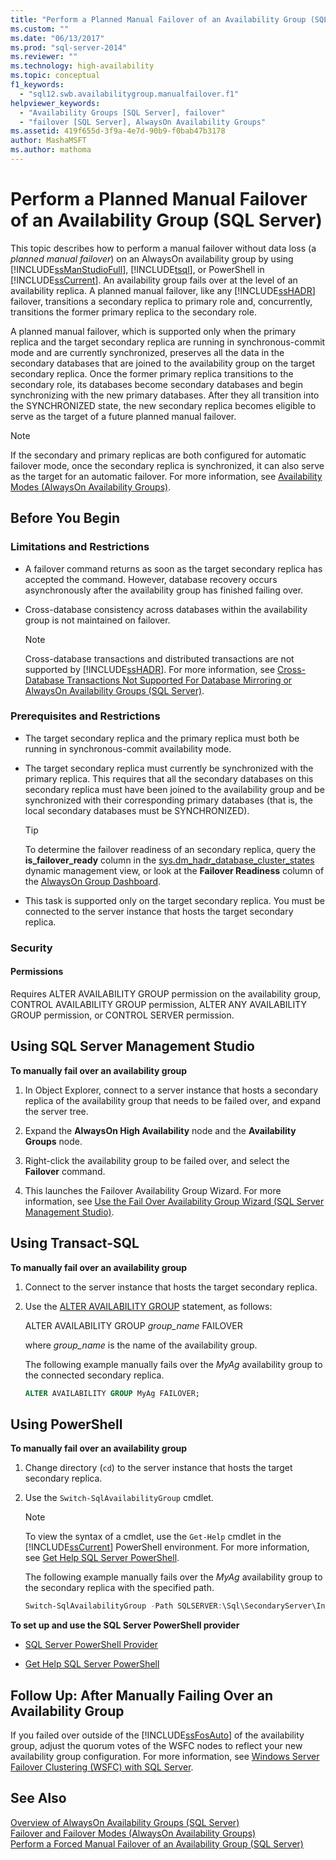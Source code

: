 ```yaml
---
title: "Perform a Planned Manual Failover of an Availability Group (SQL Server) | Microsoft Docs"
ms.custom: ""
ms.date: "06/13/2017"
ms.prod: "sql-server-2014"
ms.reviewer: ""
ms.technology: high-availability
ms.topic: conceptual
f1_keywords: 
  - "sql12.swb.availabilitygroup.manualfailover.f1"
helpviewer_keywords: 
  - "Availability Groups [SQL Server], failover"
  - "failover [SQL Server], AlwaysOn Availability Groups"
ms.assetid: 419f655d-3f9a-4e7d-90b9-f0bab47b3178
author: MashaMSFT
ms.author: mathoma
---
```

# Perform a Planned Manual Failover of an Availability Group (SQL Server)
  This topic describes how to perform a manual failover without data loss (a *planned manual failover*) on an AlwaysOn availability group by using [!INCLUDE[ssManStudioFull](../../../includes/ssmanstudiofull-md.md)], [!INCLUDE[tsql](../../../includes/tsql-md.md)], or PowerShell in [!INCLUDE[ssCurrent](../../../includes/sscurrent-md.md)]. An availability group fails over at the level of an availability replica. A planned manual failover, like any [!INCLUDE[ssHADR](../../../includes/sshadr-md.md)] failover, transitions a secondary replica to primary role and, concurrently, transitions the former primary replica to the secondary role.  
  
 A planned manual failover, which is supported only when the primary replica and the target secondary replica are running in synchronous-commit mode and are currently synchronized, preserves all the data in the secondary databases that are joined to the availability group on the target secondary replica. Once the former primary replica transitions to the secondary role, its databases become secondary databases and begin synchronizing with the new primary databases. After they all transition into the SYNCHRONIZED state, the new secondary replica becomes eligible to serve as the target of a future planned manual failover.  
  
> [!NOTE]  
>  If the secondary and primary replicas are both configured for automatic failover mode, once the secondary replica is synchronized, it can also serve as the target for an automatic failover. For more information, see [Availability Modes &#40;AlwaysOn Availability Groups&#41;](availability-modes-always-on-availability-groups.md).  
  
  
##  <a name="BeforeYouBegin"></a> Before You Begin  
  
###  <a name="Restrictions"></a> Limitations and Restrictions  
  
-   A failover command returns as soon as the target secondary replica has accepted the command. However, database recovery occurs asynchronously after the availability group has finished failing over.  
  
-   Cross-database consistency across databases within the availability group is not maintained on failover.  
  
    > [!NOTE]  
    >  Cross-database transactions and distributed transactions are not supported by [!INCLUDE[ssHADR](../../../includes/sshadr-md.md)]. For more information, see [Cross-Database Transactions Not Supported For Database Mirroring or AlwaysOn Availability Groups &#40;SQL Server&#41;](transactions-always-on-availability-and-database-mirroring.md).  
  
###  <a name="Prerequisites"></a> Prerequisites and Restrictions  
  
-   The target secondary replica and the primary replica must both be running in synchronous-commit availability mode.  
  
-   The target secondary replica must currently be synchronized with the primary replica. This requires that all the secondary databases on this secondary replica must have been joined to the availability group and be synchronized with their corresponding primary databases (that is, the local secondary databases must be SYNCHRONIZED).  
  
    > [!TIP]  
    >  To determine the failover readiness of an secondary replica, query the **is_failover_ready** column in the [sys.dm_hadr_database_cluster_states](/sql/relational-databases/system-dynamic-management-views/sys-dm-hadr-database-replica-cluster-states-transact-sql) dynamic management view, or look at the **Failover Readiness** column of the [AlwaysOn Group Dashboard](use-the-always-on-dashboard-sql-server-management-studio.md).  
  
-   This task is supported only on the target secondary replica. You must be connected to the server instance that hosts the target secondary replica.  
  
###  <a name="Security"></a> Security  
  
####  <a name="Permissions"></a> Permissions  
 Requires ALTER AVAILABILITY GROUP permission on the availability group, CONTROL AVAILABILITY GROUP permission, ALTER ANY AVAILABILITY GROUP permission, or CONTROL SERVER permission.  
  
##  <a name="SSMSProcedure"></a> Using SQL Server Management Studio  
 **To manually fail over an availability group**  
  
1.  In Object Explorer, connect to a server instance that hosts a secondary replica of the availability group that needs to be failed over, and expand the server tree.  
  
2.  Expand the **AlwaysOn High Availability** node and the **Availability Groups** node.  
  
3.  Right-click the availability group to be failed over, and select the **Failover** command.  
  
4.  This launches the Failover Availability Group Wizard. For more information, see [Use the Fail Over Availability Group Wizard &#40;SQL Server Management Studio&#41;](use-the-fail-over-availability-group-wizard-sql-server-management-studio.md).  
  
##  <a name="TsqlProcedure"></a> Using Transact-SQL  
 **To manually fail over an availability group**  
  
1.  Connect to the server instance that hosts the target secondary replica.  
  
2.  Use the [ALTER AVAILABILITY GROUP](/sql/t-sql/statements/alter-availability-group-transact-sql) statement, as follows:  
  
     ALTER AVAILABILITY GROUP *group_name* FAILOVER  
  
     where *group_name* is the name of the availability group.  
  
     The following example manually fails over the *MyAg* availability group to the connected secondary replica.  
  
    ```sql
    ALTER AVAILABILITY GROUP MyAg FAILOVER;  
    ```  
  
##  <a name="PowerShellProcedure"></a> Using PowerShell  
 **To manually fail over an availability group**  
  
1.  Change directory (`cd`) to the server instance that hosts the target secondary replica.  
  
2.  Use the `Switch-SqlAvailabilityGroup` cmdlet.  
  
    > [!NOTE]  
    >  To view the syntax of a cmdlet, use the `Get-Help` cmdlet in the [!INCLUDE[ssCurrent](../../../includes/sscurrent-md.md)] PowerShell environment. For more information, see [Get Help SQL Server PowerShell](../../../powershell/sql-server-powershell.md).  
  
     The following example manually fails over the *MyAg* availability group to the secondary replica with the specified path.  
  
    ```powershell
    Switch-SqlAvailabilityGroup -Path SQLSERVER:\Sql\SecondaryServer\InstanceName\AvailabilityGroups\MyAg  
    ```  
  
 **To set up and use the SQL Server PowerShell provider**  
  
-   [SQL Server PowerShell Provider](../../../powershell/sql-server-powershell-provider.md)  
  
-   [Get Help SQL Server PowerShell](../../../powershell/sql-server-powershell.md)  
  
##  <a name="FollowUp"></a> Follow Up: After Manually Failing Over an Availability Group  
 If you failed over outside of the [!INCLUDE[ssFosAuto](../../../includes/ssfosauto-md.md)] of the availability group, adjust the quorum votes of the WSFC nodes to reflect your new availability group configuration. For more information, see [Windows Server Failover Clustering &#40;WSFC&#41; with SQL Server](../../../sql-server/failover-clusters/windows/windows-server-failover-clustering-wsfc-with-sql-server.md).  
  
## See Also  
 [Overview of AlwaysOn Availability Groups &#40;SQL Server&#41;](overview-of-always-on-availability-groups-sql-server.md)   
 [Failover and Failover Modes &#40;AlwaysOn Availability Groups&#41;](failover-and-failover-modes-always-on-availability-groups.md)   
 [Perform a Forced Manual Failover of an Availability Group &#40;SQL Server&#41;](perform-a-forced-manual-failover-of-an-availability-group-sql-server.md)  
